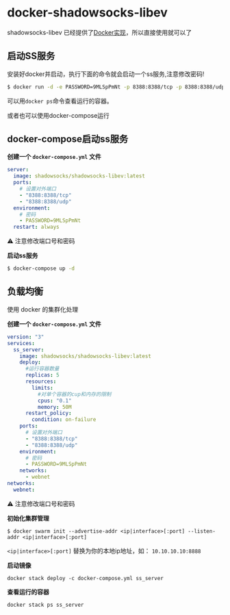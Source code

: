 # docker-shadowsocks-libev

shadowsocks-libev 已经提供了[Docker实现](https://github.com/shadowsocks/shadowsocks-libev/tree/master/docker/alpine)，所以直接使用就可以了


## 启动SS服务

安装好docker并启动，执行下面的命令就会启动一个ss服务,注意修改密码!

```bash
$ docker run -d -e PASSWORD=9MLSpPmNt -p 8388:8388/tcp -p 8388:8388/udp --restart always shadowsocks/shadowsocks-libev:latest
```

可以用`docker ps`命令查看运行的容器。

或者也可以使用docker-compose运行


## docker-compose启动ss服务

**创建一个 `docker-compose.yml` 文件**

```yaml
server:
  image: shadowsocks/shadowsocks-libev:latest
  ports:
    # 设置对外端口
    - "8388:8388/tcp"
    - "8388:8388/udp"
  environment:
    # 密码
    - PASSWORD=9MLSpPmNt
  restart: always
```

:warning: 注意修改端口号和密码

**启动ss服务**
```bash
$ docker-compose up -d
```


## 负载均衡

使用 docker 的集群化处理

**创建一个 `docker-compose.yml` 文件**
```yaml
version: "3"
services:
  ss_server:
    image: shadowsocks/shadowsocks-libev:latest
    deploy:
      #运行容器数量
      replicas: 5
      resources:
        limits:
          #对单个容器的cup和内存的限制
          cpus: "0.1"
          memory: 50M
      restart_policy:
        condition: on-failure
    ports:
      # 设置对外端口
      - "8388:8388/tcp"
      - "8388:8388/udp"
    environment:
      # 密码
      - PASSWORD=9MLSpPmNt
    networks:
      - webnet
networks:
  webnet:
```
:warning: 注意修改端口号和密码


**初始化集群管理**
```
$ docker swarm init --advertise-addr <ip|interface>[:port] --listen-addr <ip|interface>[:port]
```
`<ip|interface>[:port]` 替换为你的本地ip地址，如： `10.10.10.10:8888`

**启动镜像**
```
docker stack deploy -c docker-compose.yml ss_server
```

**查看运行的容器**

```
docker stack ps ss_server
```
